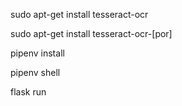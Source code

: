 <!-- instalar o tesseract no computador , fora do virtualenv -->
sudo apt-get install tesseract-ocr
<!-- instalar o modelo de analise da linguagem portugues -->
sudo apt-get install tesseract-ocr-[por]
<!-- instalar as dependencias do projeto -->
pipenv install
<!-- entrar no virtualenv para rodar projeto -->
pipenv shell
<!-- rodar servidor padrão porta :5000 -->
flask run